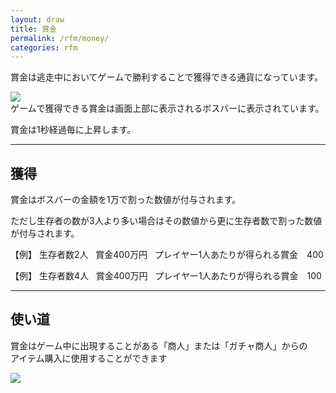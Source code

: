 ```yaml
---
layout: draw
title: 賞金
permalink: /rfm/money/
categories: rfm
---
```


賞金は逃走中においてゲームで勝利することで獲得できる通貨になっています。  

<a><img src="http://web.njj12.net/public/images/money.png"></a><br>
ゲームで獲得できる賞金は画面上部に表示されるボスバーに表示されています。  

賞金は1秒経過毎に上昇します。
  
----------------------------------------------

## 獲得  
賞金はボスバーの金額を1万で割った数値が付与されます。  
  
ただし生存者の数が3人より多い場合はその数値から更に生存者数で割った数値が付与されます。


【例】 
生存者数2人  
賞金400万円  
プレイヤー1人あたりが得られる賞金　400
  
【例】 
生存者数4人  
賞金400万円  
プレイヤー1人あたりが得られる賞金　100

------------------------------------------------

## 使い道  
賞金はゲーム中に出現することがある「商人」または「ガチャ商人」からの  
アイテム購入に使用することができます  

<a><img src="http://web.njj12.net/public/images/shop.png"></a><br>
